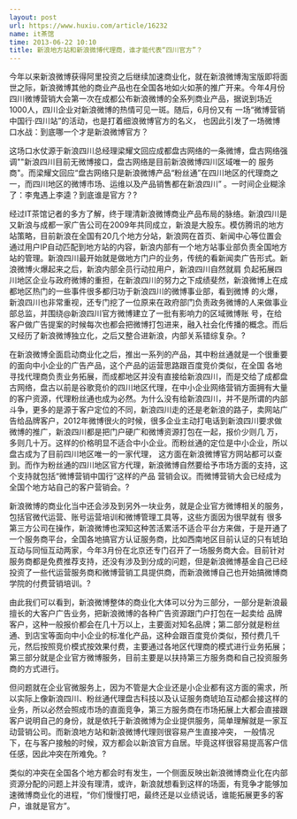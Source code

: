```yaml
---
layout: post
url: https://www.huxiu.com/article/16232
name: it茶馆
time: 2013-06-22 10:10
title: 新浪地方站和新浪微博代理商，谁才能代表“四川官方”？
---
```

今年以来新浪微博获得阿里投资之后继续加速商业化，就在新浪微博淘宝版即将面世之际，新浪微博其他的商业产品也在全国各地如火如荼的推广开来。今年4月份四川微博营销大会第一次在成都公布新浪微博的全系列商业产品，据说到场近1000人，四川企业对新浪微博的热情可见一斑。随后，6月份又有 一场“微博营销中国行·四川站”的活动，也是打着细浪微博官方的名义， 也因此引发了一场微博口水战：到底哪一个才是新浪微博官方？

这场口水仗源于新浪四川总经理梁耀文回应成都盘古网络的一条微博，盘古网络强调""新浪四川目前无微博接口，盘古网络是目前新浪微博四川区域唯一的 服务商"。而梁耀文回应“盘古网络只是新浪微博产品“粉丝通”在四川地区的代理商之一，而四川地区的微博市场、运维以及产品销售都在新浪四川” 。一时间企业糊涂了：李鬼遇上李逵？到底谁是官方？?

经过IT茶馆记者的多方了解，终于理清新浪微博商业产品布局的脉络。新浪四川是又新浪与成都一家广告公司在2009年共同成立，新浪是大股东。模仿腾讯的地方站策略，目前新浪在全国有20几个地方分站，新浪网在首页、新闻中心等位置会通过用户IP自动匹配到地方站的内容，新浪内部有一个地方站事业部负责全国地方站的管理。新浪四川最开始就是做地方门户的业务，传统的看新闻卖广告形式。新浪微博火爆起来之后，新浪内部全员行动拉用户，新浪四川自然就肩 负起拓展四川地区企业与政府微博的重担，在新浪四川的努力之下成绩斐然，新浪微博上在成都地区热门的一些事件很多都归功于新浪四川的微博事业部，看到微博 的火爆，新浪四川也非常重视，还专门挖了一位原来在政府部门负责政务微博的人来做事业部总监，并围绕@新浪四川官方微博建立了一批有影响力的区域微博账 号，在给客户做广告提案的时候每次也都会把微博打包进来，融入社会化传播的概念。而后又经历了新浪微博独立化，之后又整合进新浪，内部关系错综复杂。?

在新浪微博全面启动商业化之后，推出一系列的产品，其中粉丝通就是一个很重要的面向中小企业的广告产品，这个产品的运营思路跟百度竞价类似，在全国 各地寻找代理商负责业务拓展，而成都地区并没有直接给新浪四川，而是交给了成都盘古网络，盘古以前是谷歌竞价的四川地区代理，在中小企业网络营销方面拥有大量的客户资源，代理粉丝通也成为必然。为什么没有给新浪四川，并不是所谓的内部斗争，更多的是源于客户定位的不同，新浪四川走的还是老新浪的路子，卖网站广告给品牌客户，2012年微博很火的时候，很多企业主动打电话到新浪四川要求做微博的推广，新浪四川都是把门户硬广和微博资源打包在一起，报价少则几 万，多则几十万。这样的价格明显不适合中小企业。而粉丝通的定位是中小企业，所以盘古成为了目前四川地区唯一的一家代理， 这方面在新浪微博官方网站都可以查到。而作为粉丝通的四川地区官方代理，新浪微博自然要给予市场方面的支持，这个支持就包括“微博营销中国行”这样的产品 营销会议。而微博营销大会已经成为全国个地方站自己的客户营销会。?

新浪微博的商业化当中还会涉及到另外一块业务，就是企业官方微博相关的服务，包括官微代运营、账号运营培训和微博管理工具等，这些方面因为很早就有 很多第三方公司在操作，新浪微博也深知这种苦活累活不适合平台方来做，于是开通了一个服务商平台，全国各地搞官方认证服务商，比如西南地区目前认证的只有琥珀互动与同恒互动两家，今年3月份在北京还专门召开了一场服务商大会。目前针对服务商都是免费推荐支持，还没有涉及到分成的问题，但是新浪微博基金自己已经投资了一些代运营服务商和微博营销工具提供商，而新浪微博自己也开始搞微博商学院的付费营销培训。?

由此我们可以看到，新浪微博整体的商业化大体可以分为三部分，一部分是新浪最擅长的大客户广告业务，把新浪微博的各种广告资源跟门户打包在一起卖给 品牌客户，这种一般报价都会在几十万以上，主要面对知名品牌；第二部分就是粉丝通、到店宝等面向中小企业的标准化产品，这种会跟百度竞价类似，预付费几千 元，然后按照竞价模式按效果付费，主要通过各地区代理商的模式进行业务拓展；第三部分就是企业官方微博服务，目前主要是以扶持第三方服务商和自己投资服务商的方式进行。

但问题就在企业官微服务上，因为不管是大企业还是小企业都有这方面的需求，所以实际上像新浪四川、粉丝通代理盘古科技以及认证服务商琥珀互动都会接这样的业务，所以必然会照成市场的直面竞争，第三方服务商在市场拓展上大都会直接跟客户说明自己的身份，就是依托于新浪微博为企业提供服务，简单理解就是一家互动营销公司。而新浪地方站和新浪微博代理则很容易产生直接冲突， 一般情况下，在与客户接触的时候，双方都会以新浪官方自居。毕竟这样很容易提高客户信任感，因此冲突在所难免。?

类似的冲突在全国各个地方都会时有发生，一个侧面反映出新浪微博商业化在内部资源分配的问题上并没有理清，或许，新浪就想看到这样的场面，有竞争才能够加速微博商业化的进程，“你们慢慢打吧，最终还是以业绩说话，谁能拓展更多的客户，谁就是官方”。


